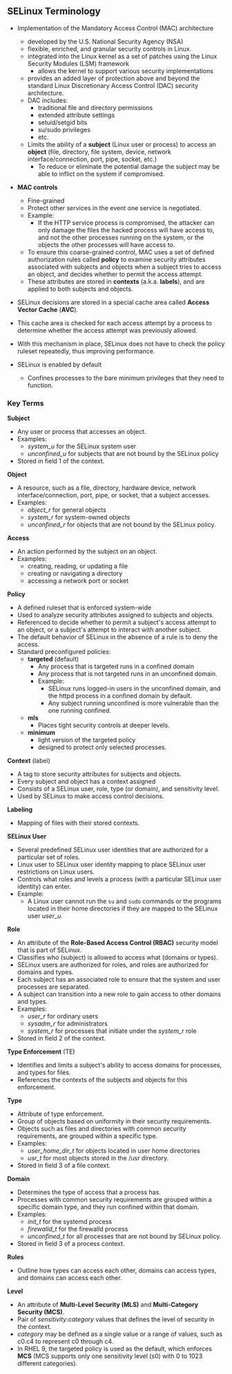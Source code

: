 ## SELinux Terminology 

- Implementation of the Mandatory Access Control (MAC) architecture
	- developed by the U.S. National Security Agency (NSA)
	- flexible, enriched, and granular security controls in Linux. 
	- integrated into the Linux kernel as a set of patches using the Linux Security Modules (LSM) framework
		- allows the kernel to support various security implementations
	- provides an added layer of protection above and beyond the standard Linux Discretionary Access Control (DAC) security architecture. 
	- DAC includes:
		- traditional file and directory permissions
		- extended attribute settings
		- setuid/setgid bits
		- su/sudo privileges
		- etc.
	- Limits the ability of a **subject** (Linux user or process) to access an **object** (file, directory, file system, device, network interface/connection, port, pipe, socket, etc.) 
		- To reduce or eliminate the potential damage the subject may be able to inflict on the system if compromised.

- **MAC controls**
	- Fine-grained
	- Protect other services in the event one service is negotiated. 
	- Example:
		- If the HTTP service process is compromised, the attacker can only damage the files the hacked process will have access to, and not the other processes running on the system, or the objects the other processes will have access to. 
	- To ensure this coarse-grained control, MAC uses a set of defined authorization rules called **policy** to examine security attributes associated with subjects and objects when a subject tries to access an object, and decides whether to permit the access attempt. 
	- These attributes are stored in **contexts** (a.k.a. **labels**), and are applied to both subjects and objects.

- SELinux decisions are stored in a special cache area called **Access**
**Vector Cache** (**AVC**). 
- This cache area is checked for each access attempt by a process to determine whether the access attempt was previously allowed. 
- With this mechanism in place, SELinux does not have to check the policy ruleset repeatedly, thus improving performance.

- SELinux is enabled by default 
	- Confines processes to the bare minimum privileges that they need to function.

### Key Terms

**Subject**
- Any user or process that accesses an object. 
- Examples:
	- *system_u* for the SELinux system user
	- *unconfined_u* for subjects that are not bound by the SELinux policy 
- Stored in field 1 of the context.

**Object** 
- A resource, such as a file, directory, hardware device, network interface/connection, port, pipe, or socket, that a subject accesses. 
- Examples:
	- *object_r* for general objects
	- *system_r* for system-owned objects
	- *unconfined_r* for objects that are not bound by the SELinux policy.

**Access** 
- An action performed by the subject on an object. 
- Examples:
	- creating, reading, or updating a file
	- creating or navigating a directory
	- accessing a network port or socket

**Policy** 
- A defined ruleset that is enforced system-wide
- Used to analyze security attributes assigned to subjects and objects. 
- Referenced to decide whether to permit a subject's access attempt to an object, or a subject's attempt to interact with another subject.
- The default behavior of SELinux in the absence of a rule is to deny the access. 
- Standard preconfigured policies:
	- **targeted** (default)
		- Any process that is targeted runs in a confined domain
		- Any process that is not targeted runs in an unconfined domain.
		- Example:
			- SELinux runs logged-in users in the unconfined domain, and the httpd process in a confined domain by default. 
			- Any subject running unconfined is more vulnerable than the one running confined.
	- **mls**
		- Places tight security controls at deeper levels.
	- **minimum**
		- light version of the targeted policy
		- designed to protect only selected processes.


**Context** (label)
- A tag to store security attributes for subjects and objects. 
- Every subject and object has a context assigned
- Consists of a SELinux user, role, type (or domain), and sensitivity level.
- Used by SELinux  to make access control decisions.

**Labeling** 
- Mapping of files with their stored contexts.

**SELinux User** 
- Several predefined SELinux user identities that are authorized for a particular set of roles. 
- Linux user to SELinux user identity mapping to place SELinux user restrictions on Linux users. 
- Controls what roles and levels a process (with a particular SELinux user identity) can enter. 
- Example:
	- A Linux user cannot run the `su` and `sudo` commands or the programs located in their home directories if they are mapped to the SELinux user *user_u*.

**Role** 
- An attribute of the **Role-Based Access Control (RBAC)** security model that is part of SELinux.
- Classifies who (subject) is allowed to access what (domains or types). 
- SELinux users are authorized for roles, and roles are authorized for domains and types. 
- Each subject has an associated role to ensure that the system and user processes are separated. 
- A subject can transition into a new role to gain access to other domains and types. 
- Examples:
	- *user_r* for ordinary users
	- *sysadm_r* for administrators
	- *system_r* for processes that initiate under the *system_r* role
- Stored in field 2 of the context.

**Type Enforcement** (TE)
- Identifies and limits a subject's ability to access domains for processes, and types for files. 
- References the contexts of the subjects and objects for this enforcement.

**Type**
- Attribute of type enforcement.
- Group of objects based on uniformity in their security requirements. 
- Objects such as files and directories with common security requirements, are grouped within a specific type. 
- Examples:
	- *user_home_dir_t* for objects located in user home directories
	- *usr_t* for most objects stored in the /usr directory. 
- Stored in field 3 of a file context.

**Domain**
- Determines the type of access that a process has. 
- Processes with common security requirements are grouped within a specific domain type, and they run confined within that domain. 
- Examples:
	- *init_t* for the systemd process
	- *firewalld_t* for the firewalld process
	- *unconfined_t* for all processes that are not bound by SELinux policy.
- Stored in field 3 of a process context.

**Rules** 
- Outline how types can access each other, domains can access types, and domains can access each other.

**Level** 
- An attribute of **Multi-Level Security (MLS)** and **Multi-Category** **Security (MCS)**. 
- Pair of *sensitivity:category* values that defines the level of security in the context. 
- *category* may be defined as a single value or a range of values, such as c0.c4 to represent c0 through c4. 
- In RHEL 9, the targeted policy is used as the default, which enforces **MCS** (MCS supports only one sensitivity level (s0) with 0 to 1023 different categories).

 
